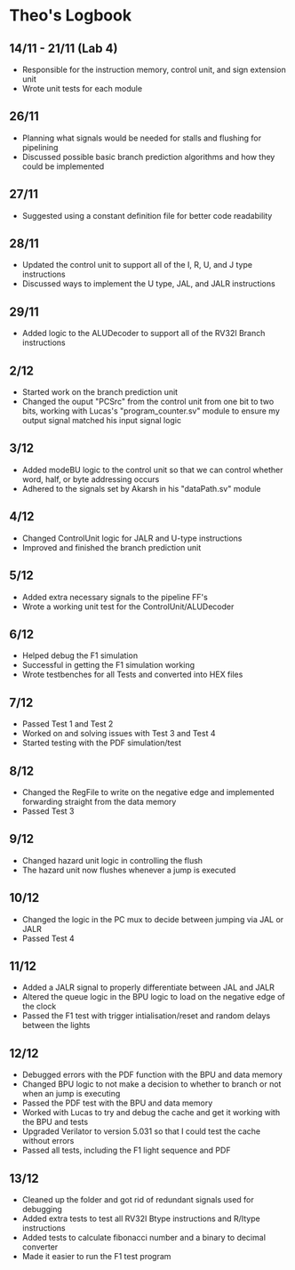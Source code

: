 # Theo's Logbook
## 14/11 - 21/11 (Lab 4)
- Responsible for the instruction memory, control unit, and sign extension unit
- Wrote unit tests for each module

## 26/11
- Planning what signals would be needed for stalls and flushing for pipelining
- Discussed possible basic branch prediction algorithms and how they could be implemented

## 27/11
- Suggested using a constant definition file for better code readability

## 28/11
- Updated the control unit to support all of the I, R, U, and J type instructions
- Discussed ways to implement the U type, JAL, and JALR instructions

## 29/11
- Added logic to the ALUDecoder to support all of the RV32I Branch instructions

## 2/12
- Started work on the branch prediction unit
- Changed the ouput "PCSrc" from the control unit from one bit to two bits, working with Lucas's "program_counter.sv" module to ensure my output signal matched his input signal logic

## 3/12
- Added modeBU logic to the control unit so that we can control whether word, half, or byte addressing occurs
- Adhered to the signals set by Akarsh in his "dataPath.sv" module

## 4/12 
- Changed ControlUnit logic for JALR and U-type instructions
- Improved and finished the branch prediction unit

## 5/12
- Added extra necessary signals to the pipeline FF's
- Wrote a working unit test for the ControlUnit/ALUDecoder

## 6/12 
- Helped debug the F1 simulation 
- Successful in getting the F1 simulation working
- Wrote testbenches for all Tests and converted into HEX files

## 7/12
- Passed Test 1 and Test 2
- Worked on and solving issues with Test 3 and Test 4
- Started testing with the PDF simulation/test

## 8/12 
- Changed the RegFile to write on the negative edge and implemented forwarding straight from the data memory
- Passed Test 3

## 9/12
- Changed hazard unit logic in controlling the flush
- The hazard unit now flushes whenever a jump is executed

## 10/12
- Changed the logic in the PC mux to decide between jumping via JAL or JALR 
- Passed Test 4

## 11/12
- Added a JALR signal to properly differentiate between JAL and JALR
- Altered the queue logic in the BPU logic to load on the negative edge of the clock
- Passed the F1 test with trigger intialisation/reset and random delays between the lights 

## 12/12
- Debugged errors with the PDF function with the BPU and data memory
- Changed BPU logic to not make a decision to whether to branch or not when an jump is executing
- Passed the PDF test with the BPU and data memory
- Worked with Lucas to try and debug the cache and get it working with the BPU and tests
- Upgraded Verilator to version 5.031 so that I could test the cache without errors
- Passed all tests, including the F1 light sequence and PDF

## 13/12
- Cleaned up the folder and got rid of redundant signals used for debugging
- Added extra tests to test all RV32I Btype instructions and R/Itype instructions
- Added tests to calculate fibonacci number and a binary to decimal converter
- Made it easier to run the F1 test program
